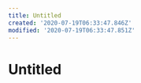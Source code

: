 ```yaml
---
title: Untitled
created: '2020-07-19T06:33:47.846Z'
modified: '2020-07-19T06:33:47.851Z'
---
```


# Untitled

